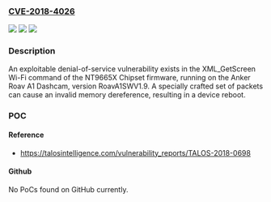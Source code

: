 ### [CVE-2018-4026](https://cve.mitre.org/cgi-bin/cvename.cgi?name=CVE-2018-4026)
![](https://img.shields.io/static/v1?label=Product&message=Novatek&color=blue)
![](https://img.shields.io/static/v1?label=Version&message=Anker%20Roav%20A1%20Dashcam%20RoavA1SWV1.9%20&color=brightgreen)
![](https://img.shields.io/static/v1?label=Vulnerability&message=denial%20of%20service&color=brightgreen)

### Description

An exploitable denial-of-service vulnerability exists in the XML_GetScreen Wi-Fi command of the NT9665X Chipset firmware, running on the Anker Roav A1 Dashcam, version RoavA1SWV1.9. A specially crafted set of packets can cause an invalid memory dereference, resulting in a device reboot.

### POC

#### Reference
- https://talosintelligence.com/vulnerability_reports/TALOS-2018-0698

#### Github
No PoCs found on GitHub currently.

